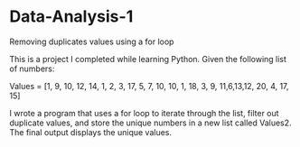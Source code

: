 # Data-Analysis-1
Removing duplicates values using a for loop

This is a project I completed while learning Python. Given the following list of numbers:

 Values = [1, 9, 10, 12, 14, 1, 2, 3, 17, 5, 7, 10, 10, 1, 18, 3, 9, 11,6,13,12, 20, 4, 17, 15]

I wrote a program that uses a for loop to iterate through the list, filter out duplicate values, and store the unique numbers in a new list called Values2. The final output displays the unique values.


